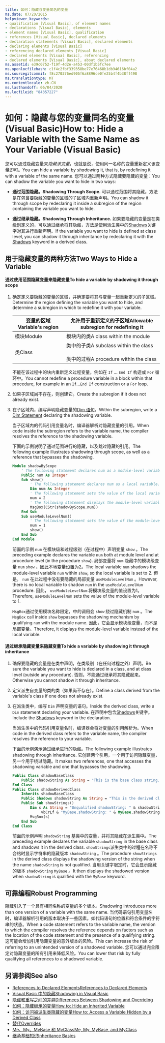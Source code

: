 ```yaml
---
title: 如何：隐藏与变量同名的变量
ms.date: 07/20/2015
helpviewer_keywords:
- qualification [Visual Basic], of element names
- declarations [Visual Basic], elements
- element names [Visual Basic], qualification
- references [Visual Basic], declared elements
- declaration statements [Visual Basic], declared elements
- declaring elements [Visual Basic]
- referencing declared elements [Visual Basic]
- declared elements [Visual Basic], referencing
- declared elements [Visual Basic], about declared elements
ms.assetid: e39c0752-f19f-4d2e-a453-00df1b5fc7ee
ms.openlocfilehash: c1f4c2fbf339358be77e76468b1db94616bf04a2
ms.sourcegitcommit: f8c270376ed905f6a8896ce0fe25b4f4b38ff498
ms.translationtype: MT
ms.contentlocale: zh-CN
ms.lasthandoff: 06/04/2020
ms.locfileid: "84357227"
---
```

# <a name="how-to-hide-a-variable-with-the-same-name-as-your-variable-visual-basic"></a><span data-ttu-id="874bb-102">如何：隐藏与您的变量同名的变量 (Visual Basic)</span><span class="sxs-lookup"><span data-stu-id="874bb-102">How to: Hide a Variable with the Same Name as Your Variable (Visual Basic)</span></span>

<span data-ttu-id="874bb-103">您可以通过隐藏变量来*隐藏该变量*，也就是说，使用同一名称的变量重新定义该变量即可。</span><span class="sxs-lookup"><span data-stu-id="874bb-103">You can hide a variable by *shadowing* it, that is, by redefining it with a variable of the same name.</span></span> <span data-ttu-id="874bb-104">您可以通过两种方式隐藏要隐藏的变量：</span><span class="sxs-lookup"><span data-stu-id="874bb-104">You can shadow the variable you want to hide in two ways:</span></span>

- <span data-ttu-id="874bb-105">**通过范围隐藏。**</span><span class="sxs-lookup"><span data-stu-id="874bb-105">**Shadowing Through Scope.**</span></span> <span data-ttu-id="874bb-106">可以通过范围将其隐藏，方法是在包含要隐藏的变量的区域的子区域内重新声明。</span><span class="sxs-lookup"><span data-stu-id="874bb-106">You can shadow it through scope by redeclaring it inside a subregion of the region containing the variable you want to hide.</span></span>

- <span data-ttu-id="874bb-107">**通过继承隐藏。**</span><span class="sxs-lookup"><span data-stu-id="874bb-107">**Shadowing Through Inheritance.**</span></span> <span data-ttu-id="874bb-108">如果要隐藏的变量是在类级别定义的，可以通过继承将其隐藏，方法是使用派生类中的[Shadows](../../../language-reference/modifiers/shadows.md)关键字对其进行重新声明。</span><span class="sxs-lookup"><span data-stu-id="874bb-108">If the variable you want to hide is defined at class level, you can shadow it through inheritance by redeclaring it with the [Shadows](../../../language-reference/modifiers/shadows.md) keyword in a derived class.</span></span>

## <a name="two-ways-to-hide-a-variable"></a><span data-ttu-id="874bb-109">用于隐藏变量的两种方法</span><span class="sxs-lookup"><span data-stu-id="874bb-109">Two Ways to Hide a Variable</span></span>

#### <a name="to-hide-a-variable-by-shadowing-it-through-scope"></a><span data-ttu-id="874bb-110">通过使用范围隐藏变量来隐藏变量</span><span class="sxs-lookup"><span data-stu-id="874bb-110">To hide a variable by shadowing it through scope</span></span>

1. <span data-ttu-id="874bb-111">确定定义要隐藏的变量的区域，并确定要将其与变量一起重新定义的子区域。</span><span class="sxs-lookup"><span data-stu-id="874bb-111">Determine the region defining the variable you want to hide, and determine a subregion in which to redefine it with your variable.</span></span>

    |<span data-ttu-id="874bb-112">变量的区域</span><span class="sxs-lookup"><span data-stu-id="874bb-112">Variable's region</span></span>|<span data-ttu-id="874bb-113">允许用于重新定义的子区域</span><span class="sxs-lookup"><span data-stu-id="874bb-113">Allowable subregion for redefining it</span></span>|
    |-----------------------|-------------------------------------------|
    |<span data-ttu-id="874bb-114">模块</span><span class="sxs-lookup"><span data-stu-id="874bb-114">Module</span></span>|<span data-ttu-id="874bb-115">模块内的类</span><span class="sxs-lookup"><span data-stu-id="874bb-115">A class within the module</span></span>|
    |<span data-ttu-id="874bb-116">类</span><span class="sxs-lookup"><span data-stu-id="874bb-116">Class</span></span>|<span data-ttu-id="874bb-117">类中的子类</span><span class="sxs-lookup"><span data-stu-id="874bb-117">A subclass within the class</span></span><br /><br /> <span data-ttu-id="874bb-118">类中的过程</span><span class="sxs-lookup"><span data-stu-id="874bb-118">A procedure within the class</span></span>|

    <span data-ttu-id="874bb-119">不能在该过程中的块内重新定义过程变量，例如在 `If` ... `End If` 构造或 `For` 循环中。</span><span class="sxs-lookup"><span data-stu-id="874bb-119">You cannot redefine a procedure variable in a block within that procedure, for example in an `If`...`End If` construction or a `For` loop.</span></span>

2. <span data-ttu-id="874bb-120">如果子区域尚不存在，则创建它。</span><span class="sxs-lookup"><span data-stu-id="874bb-120">Create the subregion if it does not already exist.</span></span>

3. <span data-ttu-id="874bb-121">在子区域内，编写声明隐藏变量的[Dim 语句](../../../language-reference/statements/dim-statement.md)。</span><span class="sxs-lookup"><span data-stu-id="874bb-121">Within the subregion, write a [Dim Statement](../../../language-reference/statements/dim-statement.md) declaring the shadowing variable.</span></span>

    <span data-ttu-id="874bb-122">当子区域内的代码引用变量名时，编译器解析对隐藏变量的引用。</span><span class="sxs-lookup"><span data-stu-id="874bb-122">When code inside the subregion refers to the variable name, the compiler resolves the reference to the shadowing variable.</span></span>

    <span data-ttu-id="874bb-123">下面的示例说明了通过范围进行的隐藏，以及跳过隐藏的引用。</span><span class="sxs-lookup"><span data-stu-id="874bb-123">The following example illustrates shadowing through scope, as well as a reference that bypasses the shadowing.</span></span>

    ```vb
    Module shadowByScope
        ' The following statement declares num as a module-level variable.
        Public num As Integer
        Sub show()
            ' The following statement declares num as a local variable.
            Dim num As Integer
            ' The following statement sets the value of the local variable.
            num = 2
            ' The following statement displays the module-level variable.
            MsgBox(CStr(shadowByScope.num))
        End Sub
        Sub useModuleLevelNum()
            ' The following statement sets the value of the module-level variable.
            num = 1
            show()
        End Sub
    End Module
    ```

    <span data-ttu-id="874bb-124">前面的示例 `num` 在模块级和过程级别（在过程中）声明变量 `show` 。</span><span class="sxs-lookup"><span data-stu-id="874bb-124">The preceding example declares the variable `num` both at module level and at procedure level (in the procedure `show`).</span></span> <span data-ttu-id="874bb-125">局部变量将 `num` 隐藏中的模块级变量 `num` `show` ，因此本地变量设置为2。</span><span class="sxs-lookup"><span data-stu-id="874bb-125">The local variable `num` shadows the module-level variable `num` within `show`, so the local variable is set to 2.</span></span> <span data-ttu-id="874bb-126">但是， `num` 在此过程中没有要隐藏的局部变量 `useModuleLevelNum` 。</span><span class="sxs-lookup"><span data-stu-id="874bb-126">However, there is no local variable to shadow `num` in the `useModuleLevelNum` procedure.</span></span> <span data-ttu-id="874bb-127">因此， `useModuleLevelNum` 将模块级变量的值设置为1。</span><span class="sxs-lookup"><span data-stu-id="874bb-127">Therefore, `useModuleLevelNum` sets the value of the module-level variable to 1.</span></span>

    <span data-ttu-id="874bb-128">`MsgBox`通过使用模块名称限定，中的调用会 `show` 绕过隐藏机制 `num` 。</span><span class="sxs-lookup"><span data-stu-id="874bb-128">The `MsgBox` call inside `show` bypasses the shadowing mechanism by qualifying `num` with the module name.</span></span> <span data-ttu-id="874bb-129">因此，它会显示模块级变量，而不是局部变量。</span><span class="sxs-lookup"><span data-stu-id="874bb-129">Therefore, it displays the module-level variable instead of the local variable.</span></span>

#### <a name="to-hide-a-variable-by-shadowing-it-through-inheritance"></a><span data-ttu-id="874bb-130">通过继承隐藏变量来隐藏变量</span><span class="sxs-lookup"><span data-stu-id="874bb-130">To hide a variable by shadowing it through inheritance</span></span>

1. <span data-ttu-id="874bb-131">确保要隐藏的变量是在类中声明，在类级别（在任何过程之外）声明。</span><span class="sxs-lookup"><span data-stu-id="874bb-131">Be sure the variable you want to hide is declared in a class, and at class level (outside any procedure).</span></span> <span data-ttu-id="874bb-132">否则，不能通过继承将其隐藏起来。</span><span class="sxs-lookup"><span data-stu-id="874bb-132">Otherwise you cannot shadow it through inheritance.</span></span>

2. <span data-ttu-id="874bb-133">定义派生自变量的类的类（如果尚不存在）。</span><span class="sxs-lookup"><span data-stu-id="874bb-133">Define a class derived from the variable's class if one does not already exist.</span></span>

3. <span data-ttu-id="874bb-134">在派生类中，编写 `Dim` 声明变量的语句。</span><span class="sxs-lookup"><span data-stu-id="874bb-134">Inside the derived class, write a `Dim` statement declaring your variable.</span></span> <span data-ttu-id="874bb-135">在声明中包含[Shadows](../../../language-reference/modifiers/shadows.md)关键字。</span><span class="sxs-lookup"><span data-stu-id="874bb-135">Include the [Shadows](../../../language-reference/modifiers/shadows.md) keyword in the declaration.</span></span>

    <span data-ttu-id="874bb-136">当派生类中的代码引用变量名时，编译器会将对变量的引用解析为。</span><span class="sxs-lookup"><span data-stu-id="874bb-136">When code in the derived class refers to the variable name, the compiler resolves the reference to your variable.</span></span>

    <span data-ttu-id="874bb-137">下面的示例演示通过继承进行的隐藏。</span><span class="sxs-lookup"><span data-stu-id="874bb-137">The following example illustrates shadowing through inheritance.</span></span> <span data-ttu-id="874bb-138">它创建两个引用，一个用于访问隐藏变量，另一个用于绕过隐藏。</span><span class="sxs-lookup"><span data-stu-id="874bb-138">It makes two references, one that accesses the shadowing variable and one that bypasses the shadowing.</span></span>

    ```vb
    Public Class shadowBaseClass
        Public shadowString As String = "This is the base class string."
    End Class
    Public Class shadowDerivedClass
        Inherits shadowBaseClass
        Public Shadows shadowString As String = "This is the derived class string."
        Public Sub showStrings()
            Dim s As String = "Unqualified shadowString: " & shadowString &
                 vbCrLf & "MyBase.shadowString: " & MyBase.shadowString
            MsgBox(s)
        End Sub
    End Class
    ```

    <span data-ttu-id="874bb-139">前面的示例声明 `shadowString` 基类中的变量，并将其隐藏在派生类中。</span><span class="sxs-lookup"><span data-stu-id="874bb-139">The preceding example declares the variable `shadowString` in the base class and shadows it in the derived class.</span></span> <span data-ttu-id="874bb-140">`showStrings`派生类中的过程在名称不合格时显示字符串的隐藏版本 `shadowString` 。</span><span class="sxs-lookup"><span data-stu-id="874bb-140">The procedure `showStrings` in the derived class displays the shadowing version of the string when the name `shadowString` is not qualified.</span></span> <span data-ttu-id="874bb-141">当用关键字限定时，它会显示隐藏的版本 `shadowString` `MyBase` 。</span><span class="sxs-lookup"><span data-stu-id="874bb-141">It then displays the shadowed version when `shadowString` is qualified with the `MyBase` keyword.</span></span>

## <a name="robust-programming"></a><span data-ttu-id="874bb-142">可靠编程</span><span class="sxs-lookup"><span data-stu-id="874bb-142">Robust Programming</span></span>

<span data-ttu-id="874bb-143">隐藏引入了一个具有相同名称的变量的多个版本。</span><span class="sxs-lookup"><span data-stu-id="874bb-143">Shadowing introduces more than one version of a variable with the same name.</span></span> <span data-ttu-id="874bb-144">当代码语句引用变量名时，编译器解析引用的版本取决于一些因素，如代码语句的位置和符合条件的字符串的状态。</span><span class="sxs-lookup"><span data-stu-id="874bb-144">When a code statement refers to the variable name, the version to which the compiler resolves the reference depends on factors such as the location of the code statement and the presence of a qualifying string.</span></span> <span data-ttu-id="874bb-145">这可能会增加引用隐藏变量的意外版本的风险。</span><span class="sxs-lookup"><span data-stu-id="874bb-145">This can increase the risk of referring to an unintended version of a shadowed variable.</span></span> <span data-ttu-id="874bb-146">您可以通过完全限定对隐藏变量的所有引用来降低风险。</span><span class="sxs-lookup"><span data-stu-id="874bb-146">You can lower that risk by fully qualifying all references to a shadowed variable.</span></span>

## <a name="see-also"></a><span data-ttu-id="874bb-147">另请参阅</span><span class="sxs-lookup"><span data-stu-id="874bb-147">See also</span></span>

- [<span data-ttu-id="874bb-148">References to Declared Elements</span><span class="sxs-lookup"><span data-stu-id="874bb-148">References to Declared Elements</span></span>](references-to-declared-elements.md)
- [<span data-ttu-id="874bb-149">Visual Basic 中的隐藏</span><span class="sxs-lookup"><span data-stu-id="874bb-149">Shadowing in Visual Basic</span></span>](shadowing.md)
- [<span data-ttu-id="874bb-150">隐藏和重写之间的差异</span><span class="sxs-lookup"><span data-stu-id="874bb-150">Differences Between Shadowing and Overriding</span></span>](differences-between-shadowing-and-overriding.md)
- [<span data-ttu-id="874bb-151">如何：隐藏继承的变量</span><span class="sxs-lookup"><span data-stu-id="874bb-151">How to: Hide an Inherited Variable</span></span>](how-to-hide-an-inherited-variable.md)
- [<span data-ttu-id="874bb-152">如何：访问被派生类隐藏的变量</span><span class="sxs-lookup"><span data-stu-id="874bb-152">How to: Access a Variable Hidden by a Derived Class</span></span>](how-to-access-a-variable-hidden-by-a-derived-class.md)
- [<span data-ttu-id="874bb-153">替代</span><span class="sxs-lookup"><span data-stu-id="874bb-153">Overrides</span></span>](../../../language-reference/modifiers/overrides.md)
- [<span data-ttu-id="874bb-154">Me、My、MyBase 和 MyClass</span><span class="sxs-lookup"><span data-stu-id="874bb-154">Me, My, MyBase, and MyClass</span></span>](../../program-structure/me-my-mybase-and-myclass.md)
- [<span data-ttu-id="874bb-155">继承基础知识</span><span class="sxs-lookup"><span data-stu-id="874bb-155">Inheritance Basics</span></span>](../objects-and-classes/inheritance-basics.md)

